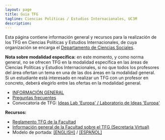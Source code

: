 ```yaml
---
layout: page
title: Guia TFG
tagline: Ciencias Políticas / Estudios Internacionales, UC3M
description:
---
```


Esta página contiene información general y recursos para la realización de los TFG en Ciencias Políticas y Estudios Internacionales, de cuya organización se encarga el [Departamento de Ciencias Sociales](https://www.uc3m.es/departamento-ciencias-sociales/inicio).

**Nota sobre modalidad específica:** en este momento, y como norma general, no se ofrecen TFG en la modalidad específica en las áreas de Ciencias Políticas y Estudios Internacionales, si no que todos los profesores del área ofertan un tema en una de las dos áreas en la modalidad general. Si un estudiante está interesado en realizar un TFG con un profesor en concreto, deberá elegirlo entre las ofertas en la modalidad general.

- [INFORMACIÓN GENERAL](files/guia_TFG.pdf)
- [Preguntas frecuentes](./FAQ.html)
- Convocatoria de TFG: [Ideas Lab 'Europa' / Laboratorio de Ideas 'Europa'](files/ideas_lab_europa_2023.pdf)

**Recursos:**

- [Reglamento TFG de la Facultad](files/Reglamento_TFG_Sept_2020_FCSJ.pdf)
- [Información general de la Facultad sobre el TFG (Secretaría Virtual)](https://www.uc3m.es/ss/Satellite/SecretariaVirtual/es/TextoDosColumnas/1371241563580/Trabajo_de_Fin_de_Grad)
- Modelo de portada: [[ENGLISH]](files/modelo_portada_ENG.docx) / [[ESPAÑOL]](files/modelo_portada_ESP.docx)
